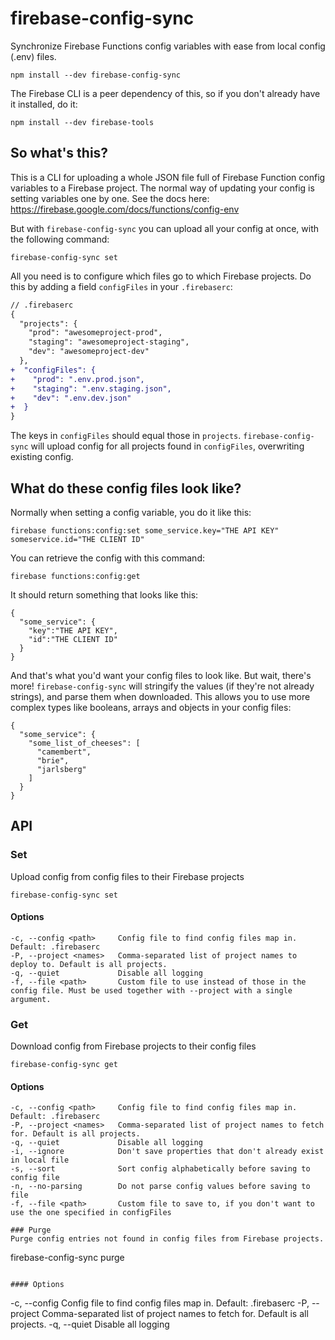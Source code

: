 # firebase-config-sync

Synchronize Firebase Functions config variables with ease from local config (.env) files.

```
npm install --dev firebase-config-sync
```

The Firebase CLI is a peer dependency of this, so if you don't already have it installed, do it:

```
npm install --dev firebase-tools
```

## So what's this?
This is a CLI for uploading a whole JSON file full of Firebase Function config variables to a Firebase project.
The normal way of updating your config is setting variables one by one. See the docs here: https://firebase.google.com/docs/functions/config-env

But with `firebase-config-sync` you can upload all your config at once, with the following command:

```
firebase-config-sync set
```

All you need is to configure which files go to which Firebase projects. Do this by adding a field `configFiles` in your `.firebaserc`:

```diff
// .firebaserc
{
  "projects": {
    "prod": "awesomeproject-prod",
    "staging": "awesomeproject-staging",
    "dev": "awesomeproject-dev"
  },
+  "configFiles": {
+    "prod": ".env.prod.json",
+    "staging": ".env.staging.json",
+    "dev": ".env.dev.json"
+  }
}
```

The keys in `configFiles` should equal those in `projects`. `firebase-config-sync` will upload config for all projects found in `configFiles`, overwriting existing config.

## What do these config files look like?

Normally when setting a config variable, you do it like this:

```
firebase functions:config:set some_service.key="THE API KEY" someservice.id="THE CLIENT ID"
```

You can retrieve the config with this command:

```
firebase functions:config:get
```

It should return something that looks like this:

```
{
  "some_service": {
    "key":"THE API KEY",
    "id":"THE CLIENT ID"
  }
}
```

And that's what you'd want your config files to look like. But wait, there's more! `firebase-config-sync` will stringify the values (if they're not already strings), and parse them when downloaded. This allows you to use more complex types like booleans, arrays and objects in your config files:

```
{
  "some_service": {
    "some_list_of_cheeses": [
      "camembert",
      "brie",
      "jarlsberg"
    ]
  }
}
```

## API

### Set
Upload config from config files to their Firebase projects

```
firebase-config-sync set
```

#### Options
```
-c, --config <path>     Config file to find config files map in. Default: .firebaserc
-P, --project <names>   Comma-separated list of project names to deploy to. Default is all projects.
-q, --quiet             Disable all logging
-f, --file <path>       Custom file to use instead of those in the config file. Must be used together with --project with a single argument.
```

### Get
Download config from Firebase projects to their config files

```
firebase-config-sync get
```

#### Options
```
-c, --config <path>     Config file to find config files map in. Default: .firebaserc
-P, --project <names>   Comma-separated list of project names to fetch for. Default is all projects.
-q, --quiet             Disable all logging
-i, --ignore            Don't save properties that don't already exist in local file
-s, --sort              Sort config alphabetically before saving to config file
-n, --no-parsing        Do not parse config values before saving to file
-f, --file <path>       Custom file to save to, if you don't want to use the one specified in configFiles

### Purge
Purge config entries not found in config files from Firebase projects. 

```
firebase-config-sync purge
```

#### Options
```
-c, --config <path>     Config file to find config files map in. Default: .firebaserc
-P, --project <names>   Comma-separated list of project names to fetch for. Default is all projects.
-q, --quiet             Disable all logging
```
